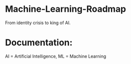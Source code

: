 # Machine-Learning-Roadmap
From identity crisis to king of AI.

# Documentation:
AI = Artificial Intelligence,
ML = Machine Learning
